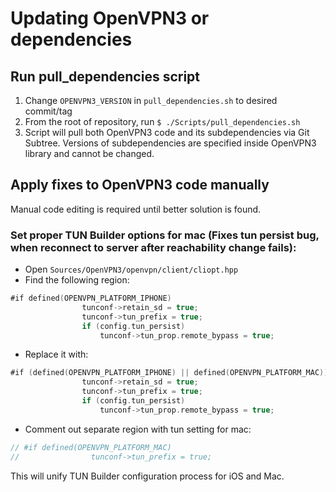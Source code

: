 # Updating OpenVPN3 or dependencies

## Run pull_dependencies script

1. Change `OPENVPN3_VERSION` in `pull_dependencies.sh` to desired commit/tag
2. From the root of repository, run `$ ./Scripts/pull_dependencies.sh`
3. Script will pull both OpenVPN3 code and its subdependencies via Git Subtree. Versions of subdependencies are specified inside OpenVPN3 library and cannot be changed.

## Apply fixes to OpenVPN3 code manually

Manual code editing is required until better solution is found.

### Set proper TUN Builder options for mac (Fixes tun persist bug, when reconnect to server after reachability change fails):

- Open `Sources/OpenVPN3/openvpn/client/cliopt.hpp`
- Find the following region:

```swift
#if defined(OPENVPN_PLATFORM_IPHONE)
                tunconf->retain_sd = true;
                tunconf->tun_prefix = true;
                if (config.tun_persist)
                    tunconf->tun_prop.remote_bypass = true;
```

- Replace it with:

```swift
#if (defined(OPENVPN_PLATFORM_IPHONE) || defined(OPENVPN_PLATFORM_MAC))
                tunconf->retain_sd = true;
                tunconf->tun_prefix = true;
                if (config.tun_persist)
                    tunconf->tun_prop.remote_bypass = true;
```

- Comment out separate region with tun setting for mac:

```swift
// #if defined(OPENVPN_PLATFORM_MAC)
//                tunconf->tun_prefix = true;
```

This will unify TUN Builder configuration process for iOS and Mac.

